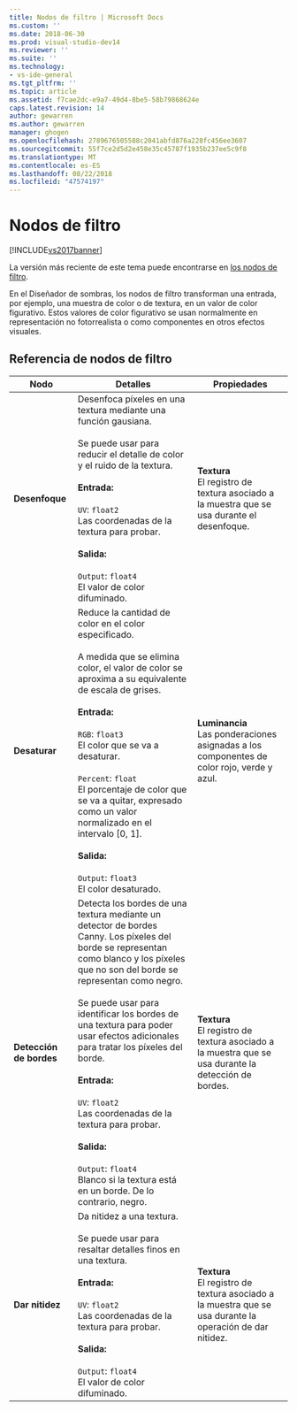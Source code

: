 ```yaml
---
title: Nodos de filtro | Microsoft Docs
ms.custom: ''
ms.date: 2018-06-30
ms.prod: visual-studio-dev14
ms.reviewer: ''
ms.suite: ''
ms.technology:
- vs-ide-general
ms.tgt_pltfrm: ''
ms.topic: article
ms.assetid: f7cae2dc-e9a7-49d4-8be5-58b79868624e
caps.latest.revision: 14
author: gewarren
ms.author: gewarren
manager: ghogen
ms.openlocfilehash: 2789676505588c2041abfd876a228fc456ee3607
ms.sourcegitcommit: 55f7ce2d5d2e458e35c45787f1935b237ee5c9f8
ms.translationtype: MT
ms.contentlocale: es-ES
ms.lasthandoff: 08/22/2018
ms.locfileid: "47574197"
---
```

# <a name="filter-nodes"></a>Nodos de filtro
[!INCLUDE[vs2017banner](../includes/vs2017banner.md)]

La versión más reciente de este tema puede encontrarse en [los nodos de filtro](https://docs.microsoft.com/visualstudio/designers/filter-nodes).  
  
En el Diseñador de sombras, los nodos de filtro transforman una entrada, por ejemplo, una muestra de color o de textura, en un valor de color figurativo. Estos valores de color figurativo se usan normalmente en representación no fotorrealista o como componentes en otros efectos visuales.  
  
## <a name="filter-node-reference"></a>Referencia de nodos de filtro  
  
|Nodo|Detalles|Propiedades|  
|----------|-------------|----------------|  
|**Desenfoque**|Desenfoca píxeles en una textura mediante una función gausiana.<br /><br /> Se puede usar para reducir el detalle de color y el ruido de la textura.<br /><br /> **Entrada:**<br /><br /> `UV`: `float2`<br /> Las coordenadas de la textura para probar.<br /><br /> **Salida:**<br /><br /> `Output`: `float4`<br /> El valor de color difuminado.|**Textura**<br /> El registro de textura asociado a la muestra que se usa durante el desenfoque.|  
|**Desaturar**|Reduce la cantidad de color en el color especificado.<br /><br /> A medida que se elimina color, el valor de color se aproxima a su equivalente de escala de grises.<br /><br /> **Entrada:**<br /><br /> `RGB`: `float3`<br /> El color que se va a desaturar.<br /><br /> `Percent`: `float`<br /> El porcentaje de color que se va a quitar, expresado como un valor normalizado en el intervalo [0, 1].<br /><br /> **Salida:**<br /><br /> `Output`: `float3`<br /> El color desaturado.|**Luminancia**<br /> Las ponderaciones asignadas a los componentes de color rojo, verde y azul.|  
|**Detección de bordes**|Detecta los bordes de una textura mediante un detector de bordes Canny. Los píxeles del borde se representan como blanco y los píxeles que no son del borde se representan como negro.<br /><br /> Se puede usar para identificar los bordes de una textura para poder usar efectos adicionales para tratar los píxeles del borde.<br /><br /> **Entrada:**<br /><br /> `UV`: `float2`<br /> Las coordenadas de la textura para probar.<br /><br /> **Salida:**<br /><br /> `Output`: `float4`<br /> Blanco si la textura está en un borde. De lo contrario, negro.|**Textura**<br /> El registro de textura asociado a la muestra que se usa durante la detección de bordes.|  
|**Dar nitidez**|Da nitidez a una textura.<br /><br /> Se puede usar para resaltar detalles finos en una textura.<br /><br /> **Entrada:**<br /><br /> `UV`: `float2`<br /> Las coordenadas de la textura para probar.<br /><br /> **Salida:**<br /><br /> `Output`: `float4`<br /> El valor de color difuminado.|**Textura**<br /> El registro de textura asociado a la muestra que se usa durante la operación de dar nitidez.|



